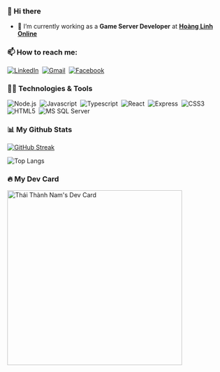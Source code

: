 ### 👋 Hi there 

- 🏢 I’m currently working as a **Game Server Developer** at [**Hoàng Linh Online**](https://hoanglinhonline.com)

### 📫 How to reach me:

[![LinkedIn](https://img.shields.io/badge/LinkedIn-%230A66C2?style=for-the-badge&logo=linkedin&logoColor=white)](https://www.linkedin.com/in/thanhnam2811)&nbsp;
[![Gmail](https://img.shields.io/badge/Gmail-%23EA4335?style=for-the-badge&logo=gmail&logoColor=white)](mailto:thanhnam.thai01@gmail.com)&nbsp;
[![Facebook](https://img.shields.io/badge/Facebook-%231877F2?style=for-the-badge&logo=facebook&logoColor=white)](https://www.facebook.com/thanhnam.thai2811)&nbsp;

### 👩‍💻 Technologies & Tools

![Node.js](https://img.shields.io/badge/-Node.js-05122A?style=for-the-badge&logo=node.js)&nbsp;
![Javascript](https://img.shields.io/badge/-Javascript-05122A?style=for-the-badge&logo=javascript)&nbsp;
![Typescript](https://img.shields.io/badge/-Typescript-05122A?style=for-the-badge&logo=typescript)&nbsp;
![React](https://img.shields.io/badge/-React-05122A?style=for-the-badge&logo=react)&nbsp;
![Express](https://img.shields.io/badge/-Express-05122A?style=for-the-badge&logo=express)&nbsp;
![CSS3](https://img.shields.io/badge/-CSS3-05122A?style=for-the-badge&logo=css3)&nbsp;
![HTML5](https://img.shields.io/badge/-HTML5-05122A?style=for-the-badge&logo=html5)&nbsp;
![MS SQL Server](https://img.shields.io/badge/-MS%20SQL%20Server-05122A?style=for-the-badge&logo=microsoft-sql-server)&nbsp;

### 📊 My Github Stats

[![GitHub Streak](https://streak-stats.demolab.com?user=thanhnam2811&theme=transparent&hide_border=true&date_format=j%20M%5B%20Y%5D)](https://git.io/streak-stats)

![Top Langs](https://github-readme-stats.vercel.app/api/top-langs/?username=thanhnam2811&layout=compact&theme=transparent&hide_border=true)

### 🔥 My Dev Card

<a href="https://app.daily.dev/thanhnam1324">
    <img 
        src="https://api.daily.dev/devcards/8ed419396f33427cb1a5f9b0d4a77121.png?r=6e8" 
        width="400" 
        alt="Thái Thành Nam's Dev Card"
    />
</a>

